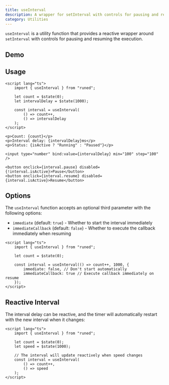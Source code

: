 ```yaml
---
title: useInterval
description: A wrapper for setInterval with controls for pausing and resuming.
category: Utilities
---
```


<script>
	import Demo from '$lib/components/demos/use-interval.svelte';
</script>

`useInterval` is a utility function that provides a reactive wrapper around `setInterval` with
controls for pausing and resuming the execution.

## Demo

<Demo />

## Usage

```svelte
<script lang="ts">
	import { useInterval } from "runed";

	let count = $state(0);
	let intervalDelay = $state(1000);

	const interval = useInterval(
		() => count++,
		() => intervalDelay
	);
</script>

<p>Count: {count}</p>
<p>Interval delay: {intervalDelay}ms</p>
<p>Status: {isActive ? "Running" : "Paused"}</p>

<input type="number" bind:value={intervalDelay} min="100" step="100" />

<button onclick={interval.pause} disabled={!interval.isActive}>Pause</button>
<button onclick={interval.resume} disabled={interval.isActive}>Resume</button>
```

## Options

The `useInterval` function accepts an optional third parameter with the following options:

- `immediate` (default: `true`) - Whether to start the interval immediately
- `immediateCallback` (default: `false`) - Whether to execute the callback immediately when resuming

```svelte
<script lang="ts">
	import { useInterval } from "runed";

	let count = $state(0);

	const interval = useInterval(() => count++, 1000, {
		immediate: false, // Don't start automatically
		immediateCallback: true // Execute callback immediately on resume
	});
</script>
```

## Reactive Interval

The interval delay can be reactive, and the timer will automatically restart with the new interval
when it changes:

```svelte
<script lang="ts">
	import { useInterval } from "runed";

	let count = $state(0);
	let speed = $state(1000);

	// The interval will update reactively when speed changes
	const interval = useInterval(
		() => count++,
		() => speed
	);
</script>
```
